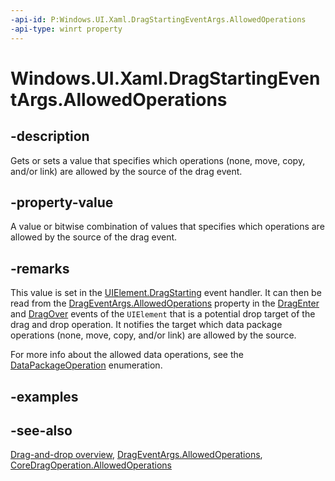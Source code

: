 ```yaml
---
-api-id: P:Windows.UI.Xaml.DragStartingEventArgs.AllowedOperations
-api-type: winrt property
---
```


<!-- Property syntax
public Windows.ApplicationModel.DataTransfer.DataPackageOperation AllowedOperations { get;  set; }
-->

# Windows.UI.Xaml.DragStartingEventArgs.AllowedOperations

## -description

Gets or sets a value that specifies which operations (none, move, copy, and/or link) are allowed by the source of the drag event.

## -property-value

A value or bitwise combination of values that specifies which operations are allowed by the source of the drag event.

## -remarks

This value is set in the [UIElement.DragStarting](uielement_dragstarting.md) event handler. It can then be read from the [DragEventArgs.AllowedOperations](drageventargs_allowedoperations.md) property in the [DragEnter](uielement_dragenter.md) and [DragOver](uielement_dragover.md) events of the `UIElement` that is a potential drop target of the drag and drop operation. It notifies the target which data package operations (none, move, copy, and/or link) are allowed by the source.

For more info about the allowed data operations, see the [DataPackageOperation](../windows.applicationmodel.datatransfer/datapackageoperation.md) enumeration.

## -examples

## -see-also

[Drag-and-drop overview](/windows/uwp/design/input/drag-and-drop), [DragEventArgs.AllowedOperations](drageventargs_allowedoperations.md), [CoreDragOperation.AllowedOperations](../windows.applicationmodel.datatransfer.dragdrop.core/coredragoperation_allowedoperations.md)
